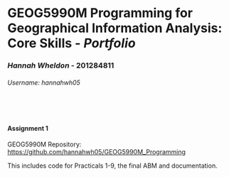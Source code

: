 # GEOG5990M Programming for Geographical Information Analysis: Core Skills - **_Portfolio_**
### *Hannah Wheldon* - **201284811**
###### Username: hannahwh05
<br><br>
#### Assignment 1

GEOG5990M Repository: https://github.com/hannahwh05/GEOG5990M_Programming

  This includes code for Practicals 1-9, the final ABM and documentation. 




